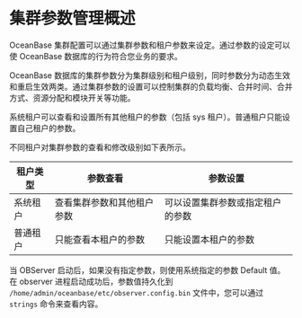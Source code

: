 集群参数管理概述 
=============================

OceanBase 集群配置可以通过集群参数和租户参数来设定。通过参数的设定可以使 OceanBase 数据库的行为符合您业务的要求。

OceanBase 数据库的集群参数分为集群级别和租户级别，同时参数分为动态生效和重启生效两类。通过集群参数的设置可以控制集群的负载均衡、合并时间、合并方式、资源分配和模块开关等功能。

系统租户可以查看和设置所有其他租户的参数（包括 sys 租户）。普通租户只能设置自己租户的参数。

不同租户对集群参数的查看和修改级别如下表所示。


| 租户类型 |     参数查看      |       参数设置       |
|------|---------------|------------------|
| 系统租户 | 查看集群参数和其他租户参数 | 可以设置集群参数或指定租户的参数 |
| 普通租户 | 只能查看本租户的参数    | 只能设置本租户的参数       |



当 OBServer 启动后，如果没有指定参数，则使用系统指定的参数 Default 值。在 observer 进程启动成功后，参数值持久化到 `/home/admin/oceanbase/etc/observer.config.bin` 文件中，您可以通过 `strings` 命令来查看内容。
